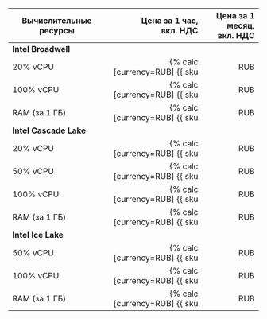 | Вычислительные ресурсы | Цена за 1 час,<br>вкл. НДС | Цена за 1 месяц,<br>вкл. НДС |
|------------------------|----------------------------:|----------------------------:|
| **Intel Broadwell**                                                          |
| 20% vCPU               | {% calc [currency=RUB] {{ sku|RUB|mdb.dataproc.v1.cpu.c20|number }} + {{ sku|RUB|compute.vm.cpu.c20|number }} %} | {% calc [currency=RUB] {{ sku|RUB|mdb.dataproc.v1.cpu.c20|month|number }} + {{ sku|RUB|compute.vm.cpu.c20|month|number }} %} |
| 100% vCPU              | {% calc [currency=RUB] {{ sku|RUB|mdb.dataproc.v1.cpu.c100|number }} + {{ sku|RUB|compute.vm.cpu.c100|number }} %} | {% calc [currency=RUB] {{ sku|RUB|mdb.dataproc.v1.cpu.c100|month|number }} + {{ sku|RUB|compute.vm.cpu.c100|month|number }} %} |
| RAM (за 1 ГБ)          | {% calc [currency=RUB] {{ sku|RUB|mdb.dataproc.v1.ram|number }} + {{ sku|RUB|compute.vm.ram|number }} %} | {% calc [currency=RUB] {{ sku|RUB|mdb.dataproc.v1.ram|month|number }} + {{ sku|RUB|compute.vm.ram|month|number }} %} |
| **Intel Cascade Lake**                                                     |
| 20% vCPU               | {% calc [currency=RUB] {{ sku|RUB|mdb.dataproc.v2.cpu.c20|number }} + {{ sku|RUB|compute.vm.cpu.c20.v2|number }} %} | {% calc [currency=RUB] {{ sku|RUB|mdb.dataproc.v2.cpu.c20|month|number }} + {{ sku|RUB|compute.vm.cpu.c20.v2|month|number }} %} |
| 50% vCPU               | {% calc [currency=RUB] {{ sku|RUB|mdb.dataproc.v2.cpu.c50|number }} + {{ sku|RUB|compute.vm.cpu.50.v2|number }} %} | {% calc [currency=RUB] {{ sku|RUB|mdb.dataproc.v2.cpu.c50|month|number }} + {{ sku|RUB|compute.vm.cpu.50.v2|month|number }} %} |
| 100% vCPU              | {% calc [currency=RUB] {{ sku|RUB|mdb.dataproc.v2.cpu.c100|number }} + {{ sku|RUB|compute.vm.cpu.c100.v2|number }} %} | {% calc [currency=RUB] {{ sku|RUB|mdb.dataproc.v2.cpu.c100|month|number }} + {{ sku|RUB|compute.vm.cpu.c100.v2|month|number }} %} |
| RAM (за 1 ГБ)          | {% calc [currency=RUB] {{ sku|RUB|mdb.dataproc.v2.ram|number }} + {{ sku|RUB|compute.vm.ram.v2|number }} %} | {% calc [currency=RUB] {{ sku|RUB|mdb.dataproc.v2.ram|month|number }} + {{ sku|RUB|compute.vm.ram.v2|month|number }} %} |
| **Intel Ice Lake**                                                         |
| 50% vCPU               | {% calc [currency=RUB] {{ sku|RUB|mdb.dataproc.v3.cpu.c50|number }} + {{ sku|RUB|compute.vm.cpu.c50.v3|number }} %} | {% calc [currency=RUB] {{ sku|RUB|mdb.dataproc.v3.cpu.c50|month|number }} + {{ sku|RUB|compute.vm.cpu.c50.v3|month|number }} %} |
| 100% vCPU              | {% calc [currency=RUB] {{ sku|RUB|mdb.dataproc.v3.cpu.c100|number }} + {{ sku|RUB|compute.vm.cpu.c100.v3|number }} %} | {% calc [currency=RUB] {{ sku|RUB|mdb.dataproc.v3.cpu.c100|month|number }} + {{ sku|RUB|compute.vm.cpu.c100.v3|month|number }} %} |
| RAM (за 1 ГБ)          | {% calc [currency=RUB] {{ sku|RUB|mdb.dataproc.v3.ram|number }} + {{ sku|RUB|compute.vm.ram.v3|number }} %} | {% calc [currency=RUB] {{ sku|RUB|mdb.dataproc.v3.ram|month|number }} + {{ sku|RUB|compute.vm.ram.v3|month|number }} %} |
